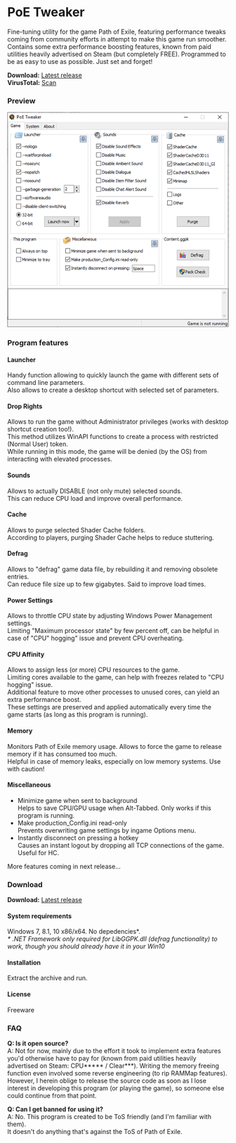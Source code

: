 # PoE Tweaker

Fine-tuning utility for the game Path of Exile, featuring performance tweaks coming from community efforts in attempt to make this game run smoother. Contains some extra performance boosting features, known from paid utilities heavily advertised on Steam (but completely FREE). Programmed to be as easy to use as possible. Just set and forget!

**Download:** [Latest release](https://github.com/chris-wolcen/PoE-Tweaker/releases/latest)  
**VirusTotal:** [Scan](https://www.virustotal.com/gui/file/7a52ba5c337fb35ccd9388637c4f62c11fc87ccd0bb96c5ada0a76ace6469723/detection)

### Preview

![PoE Tweaker](preview.gif)

### Program features

#### Launcher
Handy function allowing to quickly launch the game with different sets of command line parameters.  
Also allows to create a desktop shortcut with selected set of parameters.

#### Drop Rights
Allows to run the game without Administrator privileges (works with desktop shortcut creation too!).  
This method utilizes WinAPI functions to create a process with restricted (Normal User) token.  
While running in this mode, the game will be denied (by the OS) from interacting with elevated processes.

#### Sounds
Allows to actually DISABLE (not only mute) selected sounds.   
This can reduce CPU load and improve overall performance.

#### Cache
Allows to purge selected Shader Cache folders.   
According to players, purging Shader Cache helps to reduce stuttering.

#### Defrag
Allows to "defrag" game data file, by rebuilding it and removing obsolete entries.   
Can reduce file size up to few gigabytes. Said to improve load times.

#### Power Settings
Allows to throttle CPU state by adjusting Windows Power Management settings.  
Limiting "Maximum processor state" by few percent off, can be helpful in case of "CPU" hogging" issue and prevent CPU overheating.

#### CPU Affinity
Allows to assign less (or more) CPU resources to the game.  
Limiting cores available to the game, can help with freezes related to "CPU hogging" issue.  
Additional feature to move other processes to unused cores, can yield an extra performance boost.  
These settings are preserved and applied automatically every time the game starts (as long as this program is running).  
 
#### Memory
Monitors Path of Exile memory usage. Allows to force the game to release memory if it has consumed too much.   
Helpful in case of memory leaks, especially on low memory systems. Use with caution!

#### Miscellaneous
* Minimize game when sent to background  
  Helps to save CPU/GPU usage when Alt-Tabbed. Only works if this program is running.
* Make production_Config.ini read-only  
  Prevents overwriting game settings by ingame Options menu.
* Instantly disconnect on pressing a hotkey  
  Causes an instant logout by dropping all TCP connections of the game. Useful for HC. 

More features coming in next release...

### Download

**Download:** [Latest release](https://github.com/chris-wolcen/PoE-Tweaker/releases/latest)

#### System requirements
Windows 7, 8.1, 10 x86/x64. No depedencies*.  
*\* .NET Framework only required for LibGGPK.dll (defrag functionality) to work, though you should already have it in your Win10*

#### Installation
Extract the archive and run.  

#### License
Freeware

### FAQ

**Q: Is it open source?**  
A: Not for now, mainly due to the effort it took to implement extra features you'd otherwise have to pay for (known from paid utilities heavily advertised on Steam: CPU***** / Clear***). Writing the memory freeing function even involved some reverse engineering (to rip RAMMap features). However, I herein oblige to release the source code as soon as I lose interest in developing this program (or playing the game), so someone else could continue from that point.    

**Q: Can I get banned for using it?**  
A: No. This program is created to be ToS friendly (and I'm familiar with them).  
It doesn't do anything that's against the ToS of Path of Exile.
